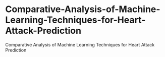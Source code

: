 # Comparative-Analysis-of-Machine-Learning-Techniques-for-Heart-Attack-Prediction
Comparative Analysis of Machine Learning Techniques for Heart Attack Prediction

